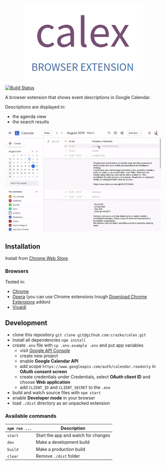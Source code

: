 <p align="center">
  <img src="docs/logo.png">
</p>

[![Build Status](https://travis-ci.org/crazko/calex.svg?branch=master)](https://travis-ci.org/crazko/calex)

A browser extension that shows event descriptions in Google Calendar.

Descriptions are displayed in:

- the agenda view
- the search results

![Calex in Google Calendar](docs/calex.gif)

## Installation

Install from [Chrome Web Store](https://chrome.google.com/webstore/detail/calex-for-google-calendar/ccoehijdbponhcemihobmdpaeenmgchg).

### Browsers

Tested in:

- [Chrome](https://www.google.com/chrome/)
- [Opera](https://www.opera.com/) (you can use Chrome extensions trough [Download Chrome Extensions](https://addons.opera.com/en/extensions/details/download-chrome-extension-9/) addon)
- [Vivaldi](https://vivaldi.com/)

## Development

- clone this repository `git clone git@github.com:crazko/calex.git`
- install all dependencies `npm install`
- create `.env` file with `cp .env.example .env` and put app variables
  - visit [Google API Console](https://console.developers.google.com/)
  - create new project
  - enable **Google Calendar API**
  - add scope `https://www.googleapis.com/auth/calendar.readonly` in **OAuth consent screen**
  - create credentials under Credentials, select **OAuth client ID** and choose **Web application**
  - add `CLIENT_ID` and `CLIENT_SECRET` to the `.env`
- build and watch source files with `npm start`
- enable **Developer mode** in your browser
- load `./dist` directory as an unpacked extension

### Available commands

| `npm run ...` | Description                         |
| ------------- | ----------------------------------- |
| `start`       | Start the app and watch for changes |
| `dev`         | Make a development build            |
| `build`       | Make a production build             |
| `clear`       | Remove `./dist` folder              |
